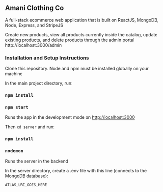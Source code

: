 ## Amani Clothing Co 

A full-stack ecommerce web application that is built on ReactJS, MongoDB, Node, Express, and StripeJS

Create new products, view all products currently inside the catalog, update existing products, and delete products through the admin portal http://localhost:3000/admin

### Installation and Setup Instructions

Clone this repository. Node and npm must be installed globally on your machine

In the main project directory, run:

### `npm install`

### `npm start`

Runs the app in the development mode on [http://localhost:3000](http://localhost:3000)

Then `cd server` and run:

### `npm install`

### `nodemon`

Runs the server in the backend

In the server directory, create a .env file with this line (connects to the MongoDB database):

```
ATLAS_URI_GOES_HERE
```
